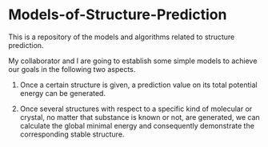 # Models-of-Structure-Prediction
This is a repository of the models and algorithms related to structure prediction.

My collaborator and I are going to establish some simple models to achieve our goals in the following two aspects.

  1. Once a certain structure is given, a prediction value on its total potential energy can be generated.
	
  2. Once several structures with respect to a specific kind of molecular or crystal, no matter that substance is known or not, are generated, we can calculate the global minimal energy and consequently demonstrate the corresponding stable structure.

